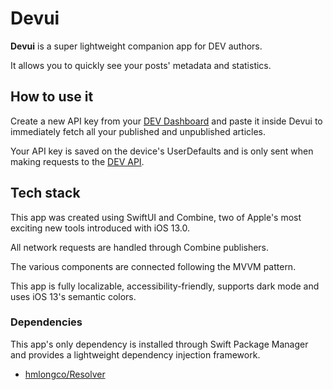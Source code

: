 # Devui

**Devui** is a super lightweight companion app for DEV authors. 

It allows you to quickly see your posts' metadata and statistics.

## How to use it

Create a new API key from your [DEV Dashboard](https://dev.to/settings/account)
and paste it inside Devui to immediately fetch all your published and
unpublished articles.

Your API key is saved on the device's UserDefaults and is only sent when making
requests to the [DEV API](https://docs.dev.to/api/).

## Tech stack

This app was created using SwiftUI and Combine, two of Apple's most exciting new
tools introduced with iOS 13.0.

All network requests are handled through Combine publishers.

The various components are connected following the MVVM pattern.

This app is fully localizable, accessibility-friendly, supports dark mode and
uses iOS 13's semantic colors.

### Dependencies

This app's only dependency is installed through Swift Package Manager and
provides a lightweight dependency injection framework.

* [hmlongco/Resolver](https://github.com/hmlongco/Resolver)
